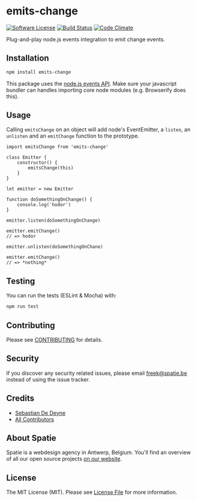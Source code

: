 # emits-change

[![Software License](https://img.shields.io/badge/license-MIT-brightgreen.svg?style=flat-square)](LICENSE.md)
[![Build Status](https://img.shields.io/travis/spatie/emits-change.svg?style=flat-square)](https://travis-ci.org/spatie/emits-change)
[![Code Climate](https://img.shields.io/codeclimate/github/spatie/emits-change.svg)](https://img.shields.io/codeclimate/github/spatie/emits-change.svg)

Plug-and-play node.js events integration to emit change events.

## Installation

```bash
npm install emits-change
```

This package uses the [node.js events API](https://nodejs.org/api/events.html). Make sure your javascript bundler can handles importing core node modules (e.g. Browserify does this).

## Usage

Calling `emitsChange` on an object will add node's EventEmitter, a `listen`, an `unlisten` and an `emitChange` function to the prototype.

```es6
import emitsChange from 'emits-change'

class Emitter {
    constructor() {
        emitsChange(this)
    }
}

let emitter = new Emitter

function doSomethingOnChange() {
    console.log('hodor')
}

emitter.listen(doSomethingOnChange)

emitter.emitChange()
// => hodor

emitter.unlisten(doSomethingOnChane)

emitter.emitChange()
// => *nothing*
```

## Testing

You can run the tests (ESLint & Mocha) with:

```bash
npm run test
```

## Contributing

Please see [CONTRIBUTING](CONTRIBUTING.md) for details.

## Security

If you discover any security related issues, please email [freek@spatie.be](mailto:freek@spatie.be) instead of using the issue tracker.

## Credits

- [Sebastian De Deyne](https://github.com/sebastiandedeyne)
- [All Contributors](../../contributors)

## About Spatie

Spatie is a webdesign agency in Antwerp, Belgium. You'll find an overview of all our open source projects [on our website](https://spatie.be/opensource).

## License

The MIT License (MIT). Please see [License File](LICENSE.md) for more information.

